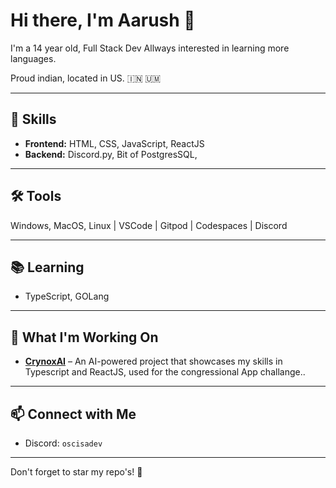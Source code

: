 # Hi there, I'm Aarush 👋

I'm a 14 year old, Full Stack Dev Allways interested in learning more languages.

Proud indian, located in US. 🇮🇳 🇺🇲 

---

## 🔧 Skills
- **Frontend:** HTML, CSS, JavaScript, ReactJS  
- **Backend:** Discord.py, Bit of PostgresSQL,  

---

## 🛠️ Tools
Windows, MacOS, Linux | VSCode | Gitpod | Codespaces | Discord

---

## 📚 Learning
- TypeScript, GOLang

---

## 🚀 What I'm Working On
- **[CrynoxAI](https://github.com/AarushKamatCodeRVA/CrynoxAI)** – An AI-powered project that showcases my skills in Typescript and ReactJS, used for the congressional App challange..

---

## 📫 Connect with Me
- Discord: `oscisadev`  

---

Don't forget to star my repo's! 🌟
